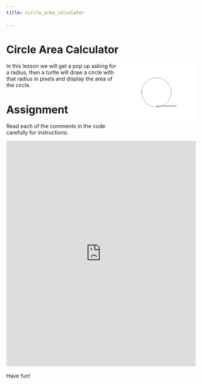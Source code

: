 ```yaml
---
title: circle_area_calculator

---
```



# Circle Area Calculator

<img src="./circle_area.png" alt="Your Goal" style="float: right; width: 200px; margin-bottom:20px; "/>

In this lesson we will get a pop up asking for a radius, then a turtle will draw a circle with that radius in pixels and display the area of the circle.

# Assignment

Read each of  the comments in the code carefully for instructions. 

<iframe width="100%" height="600" src="https://trinket.io/tools/1.0/jekyll/embed/python#code=import%20turtle%0Afrom%20tkinter%20import%20messagebox%2C%20simpledialog%2C%20Tk%0Aimport%20math%0A%0Awindow%20%3D%20Tk%28%29%0Awindow.withdraw%28%29%0A%0A%23%20Ask%20the%20user%20for%20the%20radius%20in%20pixels%20and%20store%20it%20in%20a%20variable%0A%23%20simpledialog.askinteger%28None%2C%20%22enter%20a%20radius%22%29%0Aradius%20%3D%20simpledialog.askinteger%28None%2C%20%22enter%20a%20radius%22%29%20%20%23%20%3B%0A%0A%23%20Make%20a%20new%20turtle%0Amy_turtle%20%3D%20turtle.Turtle%28%29%20%20%23%20%3B%0A%0A%23%20Have%20your%20turtle%20draw%20a%20circle%20with%20the%20correct%20radius%0A%23%20my_turtle.circle%28%29%0Amy_turtle.circle%28radius%3Dradius%2C%20extent%3D360%2C%20steps%3D50%29%20%20%23%20%3B%0A%0A%23%20Call%20the%20turtle%20.penup%28%29%20method%0Amy_turtle.penup%28%29%20%20%23%20%3B%0A%0A%23%20Move%20your%20turtle%20to%20a%20new%20x%2Cy%20position%20using%20.goto%28%29%0Amy_turtle.goto%280%2C%200%29%20%20%23%20%3B%0A%0A%23%20Calculate%20the%20area%20of%20your%20circle%20and%20store%20it%20in%20a%20variable%2C%20you%20can%20use%20math.pi%0Aarea%20%3D%20math.pi%20%2A%20radius%20%2A%20radius%20%20%23%20%3B%0A%0A%23%20Write%20the%20area%20of%20your%20circle%20using%20the%20turtle%20.write%28%29%20method%0A%23%20my_turtle.write%28arg%3D%22area%20%3D%20%22%20%2B%20str%28area%29%2C%20move%3DTrue%2C%20align%3D%27left%27%2C%20font%3D%28%27Arial%27%2C8%2C%27normal%27%29%29%0Amy_turtle.write%28%20%20%23%20%3B%0A%20%20%20%20arg%3D%22area%20%3D%20%22%20%2B%20str%28area%29%2C%20move%3DTrue%2C%20align%3D%22left%22%2C%20font%3D%28%22Arial%22%2C%208%2C%20%22normal%22%29%20%20%23%20%3B%0A%29%20%20%23%20%3B%0A%0A%23%20Hide%20your%20turtle%0Amy_turtle.hideturtle%28%29%20%20%23%20%3B%0A%0A%23%20Call%20turtle.done%28%29%0Aturtle.done%28%29%20%20%23%20%3B%0Awindow.mainloop%28%29" frameborder="0" marginwidth="0" marginheight="0" allowfullscreen></iframe>

Have fun!
